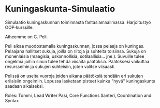 # Kuningaskunta-Simulaatio
Simulaatio kuningaskunnan toiminnasta fantasiamaailmassa. Harjoitustyö OOP-kurssille.

Aiheemme on C. Peli.

Peli alkaa muodostamalla kuningaskunnan, jossa pelaaja on kuningas. Pelaajana hallitset sukuja, joilla on riitoja ja suhteita toisiinsa.
Sukuja on monenlaisia (maagisia, uskonnollisia, sotilaallisia... jne.). Suvuille tulee ongelmia joihin sinun tulee tehdä viisaita
päätöksiä. Päätöksesi vaikuttaa resursseihin ja sukujen suhteisiin, joten valitse viisaasti.

Pelissä on useita vuoroja joiden aikana päätöksiä tehdään eri sukujen erilaisiin ongelmiin. Lopussa lasketaan pisteet kuinka "hyvä"
kuningaskunta saadaan aikaiseksi.

Roles: 	Tommi, Lead Writer
      	Pasi, Core Functions
        Santeri, Coordination and Syntax

